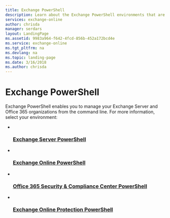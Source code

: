 ```yaml
---
title: Exchange PowerShell 
description: Learn about the Exchange PowerShell environments that are available in on-premises Exchange and Office 365.
services: exchange-online
author: chrisda
manager: serdars
layout: LandingPage
ms.assetid: 9983a964-f642-4fcd-856b-452a172bcd4e
ms.service: exchange-online
ms.tgt_pltfrm: na
ms.devlang: na
ms.topic: landing-page
ms.date: 3/16/2018
ms.author: chrisda
---
```

# Exchange PowerShell

Exchange PowerShell enables you to manage your Exchange Server and Office 365 organizations from the command line. For more information, select your environment:

<ul class="panelContent cardsFTitle">
    <li>
        <a href="/powershell/exchange/exchange-server/exchange-management-shell">
        <div class="cardSize">
            <div class="cardPadding">
                <div class="card">
                    <div class="cardImageOuter">
                        <div class="cardImage">
                            <img src="https://docs.microsoft.com/media/logos/logo_exchange.svg" alt="" />
                        </div>
                    </div>
                    <div class="cardText">
                        <h3>Exchange Server PowerShell</h3>
                    </div>
                </div>
            </div>
        </div>
        </a>
    </li>
    <li>
        <a href="/powershell/exchange/exchange-online/exchange-online-powershell">
        <div class="cardSize">
            <div class="cardPadding">
                <div class="card">
                    <div class="cardImageOuter">
                        <div class="cardImage">
                            <img src="https://docs.microsoft.com/media/logos/logo_exchange.svg" alt="" />
                        </div>
                    </div>
                    <div class="cardText">
                        <h3>Exchange Online PowerShell</h3>
                    </div>
                </div>
            </div>
        </div>
        </a>
    </li>
    <li>
        <a href="/powershell/exchange/office-365-scc/office-365-scc-powershell">
        <div class="cardSize">
            <div class="cardPadding">
                <div class="card">
                    <div class="cardImageOuter">
                        <div class="cardImage">
                            <img src="https://docs.microsoft.com/media/logos/logo_exchange.svg" alt="" />
                        </div>
                    </div>
                    <div class="cardText">
                        <h3>Office 365 Security &amp; Compliance Center PowerShell</h3>
                    </div>
                </div>
            </div>
        </div>
        </a>
    </li>
    <li>
        <a href="/powershell/exchange/exchange-eop/exchange-online-protection-powershell">
        <div class="cardSize">
            <div class="cardPadding">
                <div class="card">
                    <div class="cardImageOuter">
                        <div class="cardImage">
                            <img src="https://docs.microsoft.com/media/logos/logo_exchange.svg" alt="" />
                        </div>
                    </div>
                    <div class="cardText">
                        <h3>Exchange Online Protection PowerShell</h3>
                    </div>
                </div>
            </div>
        </div>
        </a>
    </li>
</ul>